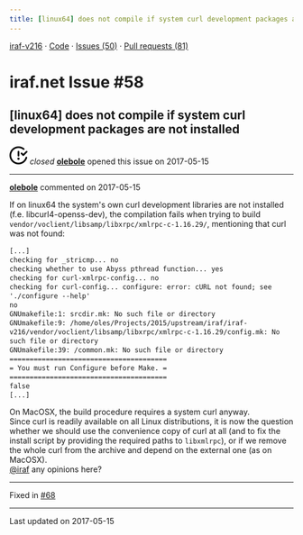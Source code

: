 ```yaml
---
title: [linux64] does not compile if system curl development packages are not installed #58
---
```


[iraf-v216](/iraf-v216) · [Code](https://github.com/iraf-community/iraf/tree/iraf-v216) · [Issues (50)](/iraf-v216/issues) · [Pull requests (81)](/iraf-v216/issues/pulls)

# iraf.net Issue #58
## [linux64] does not compile if system curl development packages are not installed
![closed](issue-closed.svg) *closed* **[olebole](https://github.com/olebole)** opened this issue on 2017-05-15

- - - -

**[olebole](https://github.com/olebole)** commented on 2017-05-15

If on linux64 the system's own curl development libraries are not installed (f.e. libcurl4-openss-dev), the compilation fails when trying to build `vendor/voclient/libsamp/libxrpc/xmlrpc-c-1.16.29/`, mentioning that curl was not found:  
```  
[...]  
checking for _stricmp... no  
checking whether to use Abyss pthread function... yes  
checking for curl-xmlrpc-config... no  
checking for curl-config... configure: error: cURL not found; see './configure --help'  
no  
GNUmakefile:1: srcdir.mk: No such file or directory  
GNUmakefile:9: /home/oles/Projects/2015/upstream/iraf/iraf-v216/vendor/voclient/libsamp/libxrpc/xmlrpc-c-1.16.29/config.mk: No such file or directory  
GNUmakefile:39: /common.mk: No such file or directory  
=======================================  
= You must run Configure before Make. =  
=======================================  
false  
[...]  
```  
On MacOSX, the build procedure requires a system curl anyway.   
Since curl is readily available on all Linux distributions, it is now the question whether we should use the convenience copy of curl at all (and to fix the install script by providing the required paths to `libxmlrpc`), or if we remove the whole curl from the archive and depend on the external one (as on MacOSX).  
[@iraf](https://github.com/iraf) any opinions here?

- - - -

Fixed in [#68](https://iraf-community.github.io/iraf-v216/issues/68)

- - - -

Last updated on 2017-05-15
